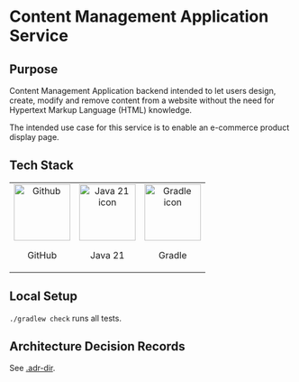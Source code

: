 # Content Management Application Service

## Purpose

Content Management Application backend intended to let users design, create, modify and remove content from a website without the need for Hypertext Markup Language (HTML) knowledge.

The intended use case for this service is to enable an e-commerce product display page.

## Tech Stack
|                                                                                                                               |                                                                                                                                                                       | |
|:-----------------------------------------------------------------------------------------------------------------------------:|:---------------------------------------------------------------------------------------------------------------------------------------------------------------------:|:-------------------------:|
| <img height="100" alt="Github" src="https://static-00.iconduck.com/assets.00/github-icon-512x500-i14wp164.png"> <p>GitHub</p> |                 <img height="100" alt="Java 21 icon" src="https://static-00.iconduck.com/assets.00/java-icon-1511x2048-6ikx8301.png"> <p>Java 21</p>                  |<img height="100" alt="Gradle icon" src="https://static-00.iconduck.com/assets.00/file-type-light-gradle-icon-512x377-slv3rykw.png"> <p>Gradle</p>|

## Local Setup
`./gradlew check` runs all tests. 

## Architecture Decision Records
See [.adr-dir](.adr-dir).
